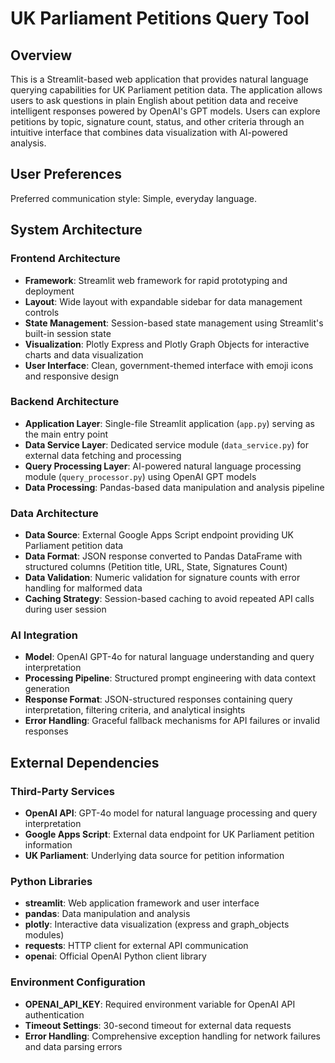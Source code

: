 # UK Parliament Petitions Query Tool

## Overview

This is a Streamlit-based web application that provides natural language querying capabilities for UK Parliament petition data. The application allows users to ask questions in plain English about petition data and receive intelligent responses powered by OpenAI's GPT models. Users can explore petitions by topic, signature count, status, and other criteria through an intuitive interface that combines data visualization with AI-powered analysis.

## User Preferences

Preferred communication style: Simple, everyday language.

## System Architecture

### Frontend Architecture
- **Framework**: Streamlit web framework for rapid prototyping and deployment
- **Layout**: Wide layout with expandable sidebar for data management controls
- **State Management**: Session-based state management using Streamlit's built-in session state
- **Visualization**: Plotly Express and Plotly Graph Objects for interactive charts and data visualization
- **User Interface**: Clean, government-themed interface with emoji icons and responsive design

### Backend Architecture
- **Application Layer**: Single-file Streamlit application (`app.py`) serving as the main entry point
- **Data Service Layer**: Dedicated service module (`data_service.py`) for external data fetching and processing
- **Query Processing Layer**: AI-powered natural language processing module (`query_processor.py`) using OpenAI GPT models
- **Data Processing**: Pandas-based data manipulation and analysis pipeline

### Data Architecture
- **Data Source**: External Google Apps Script endpoint providing UK Parliament petition data
- **Data Format**: JSON response converted to Pandas DataFrame with structured columns (Petition title, URL, State, Signatures Count)
- **Data Validation**: Numeric validation for signature counts with error handling for malformed data
- **Caching Strategy**: Session-based caching to avoid repeated API calls during user session

### AI Integration
- **Model**: OpenAI GPT-4o for natural language understanding and query interpretation
- **Processing Pipeline**: Structured prompt engineering with data context generation
- **Response Format**: JSON-structured responses containing query interpretation, filtering criteria, and analytical insights
- **Error Handling**: Graceful fallback mechanisms for API failures or invalid responses

## External Dependencies

### Third-Party Services
- **OpenAI API**: GPT-4o model for natural language processing and query interpretation
- **Google Apps Script**: External data endpoint for UK Parliament petition information
- **UK Parliament**: Underlying data source for petition information

### Python Libraries
- **streamlit**: Web application framework and user interface
- **pandas**: Data manipulation and analysis
- **plotly**: Interactive data visualization (express and graph_objects modules)
- **requests**: HTTP client for external API communication
- **openai**: Official OpenAI Python client library

### Environment Configuration
- **OPENAI_API_KEY**: Required environment variable for OpenAI API authentication
- **Timeout Settings**: 30-second timeout for external data requests
- **Error Handling**: Comprehensive exception handling for network failures and data parsing errors